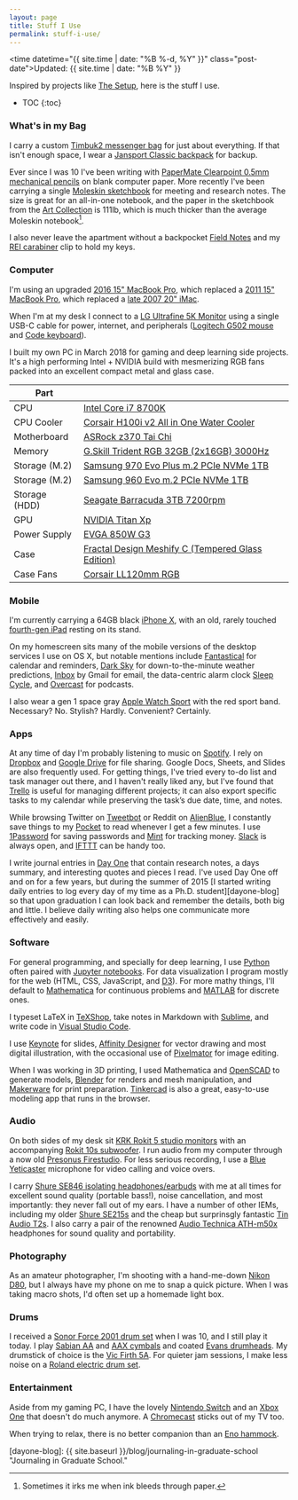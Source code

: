 ```yaml
---
layout: page
title: Stuff I Use
permalink: stuff-i-use/
---
```


<time datetime="{{ site.time | date: "%B %-d, %Y" }}" class="post-date">Updated: {{ site.time | date: "%B %Y" }}</time>

Inspired by projects like [The Setup][the-setup], here is the stuff I use.

* TOC
{:toc}

### What's in my Bag
I carry a custom [Timbuk2 messenger bag][timbuk2] for just about everything.
If that isn't enough space, I wear a [Jansport Classic backpack][jansport] for backup.

<!-- <figure>
	<img class="full" src="/images/stuff-i-use.jpg" alt="Stuff I Use.">
	<figcaption>Apple Pi. Get it?</figcaption>
</figure> -->

Ever since I was 10 I've been writing with [PaperMate Clearpoint 0.5mm mechanical pencils][pencil] on blank computer paper.
More recently I've been carrying a single [Moleskin sketchbook][moleskin-sketch] for meeting and research notes.
The size is great for an all-in-one notebook, and the paper in the sketchbook from the [Art Collection][moleskin-art] is 111lb, which is much thicker than the average Moleskin notebook[^fn-moleskin].

I also never leave the apartment without a backpocket [Field Notes][fieldnotes] and my [REI carabiner][carabiner] clip to hold my keys.

### Computer
I'm using an upgraded [2016 15" MacBook Pro][mbp], which replaced a [2011 15" MacBook Pro][mbp2011], which replaced a [late 2007 20" iMac][imac].

When I'm at my desk I connect to a [LG Ultrafine 5K Monitor][monitor] using a single USB-C cable for power, internet, and peripherals ([Logitech G502 mouse][mouse] and [Code keyboard][keyboard]).

I built my own PC in March 2018 for gaming and deep learning side projects.
It's a high performing Intel + NVIDIA build with mesmerizing RGB fans packed into an excellent compact metal and glass case.

| Part          |             |
| ------------- |-------------|
| CPU           | [Intel Core i7 8700K][cpu] |
| CPU Cooler    | [Corsair H100i v2 All in One Water Cooler][cpu-cooler] |
| Motherboard   | [ASRock z370 Tai Chi][motherboard] |
| Memory        | [G.Skill Trident RGB 32GB (2x16GB) 3000Hz][memory] |
| Storage (M.2) | [Samsung 970 Evo Plus m.2 PCIe NVMe 1TB][storage-m2-1] |
| Storage (M.2) | [Samsung 960 Evo m.2 PCIe NVMe 1TB][storage-m2-2] |
| Storage (HDD) | [Seagate Barracuda 3TB 7200rpm][storage-hdd] |
| GPU           | [NVIDIA Titan Xp][gpu] |
| Power Supply  | [EVGA 850W G3][power-supply] |
| Case          | [Fractal Design Meshify C (Tempered Glass Edition)][case]|
| Case Fans     | [Corsair LL120mm RGB][case-fans] |

### Mobile
I'm currently carrying a 64GB black [iPhone X][iphone], with an old, rarely touched [fourth-gen iPad][ipad] resting on its stand.

<!-- <figure>
	<img class="iphone" src="/images/iphone.png" alt="My iPhone Homescreen.">
	<figcaption>My old iPhone 6 Homescreen.</figcaption>
</figure> -->

On my homescreen sits many of the mobile versions of the desktop services I use on OS X, but notable mentions include [Fantastical][fantastical] for calendar and reminders, [Dark Sky][darksky] for down-to-the-minute weather predictions, [Inbox][inbox] by Gmail for email, the data-centric alarm clock [Sleep Cycle][sleep-cycle], and [Overcast][overcast] for podcasts.

I also wear a gen 1 space gray [Apple Watch Sport][watch] with the red sport band.
Necessary? No.
Stylish? Hardly.
Convenient? Certainly. 

### Apps
At any time of day I'm probably listening to music on [Spotify][spotify].
I rely on [Dropbox][dropbox] and [Google Drive][drive] for file sharing.
Google Docs, Sheets, and Slides are also frequently used.
For getting things, I've tried every to-do list and task manager out there, and I haven't really liked any, but I've found that [Trello][trello] is useful for managing different projects; it can also export specific tasks to my calendar while preserving the task’s due date, time, and notes. 

While browsing Twitter on [Tweetbot][tweetbot] or Reddit on [AlienBlue][alienblue], I constantly save things to my [Pocket][pocket] to read whenever I get a few minutes.
I use [1Password][1password] for saving passwords and [Mint][mint] for tracking money.
[Slack][slack] is always open, and [IFTTT][ifttt] can be handy too. 

I write journal entries in [Day One][day-one] that contain research notes, a days summary, and interesting quotes and pieces I read.
I've used Day One off and on for a few years, but during the summer of 2015 [I started writing daily entries to log every day of my time as a Ph.D. student][dayone-blog] so that upon graduation I can look back and remember the details, both big and little.
I believe daily writing also helps one communicate more effectively and easily.

### Software
For general programming, and specially for deep learning, I use [Python][python] often paired with [Jupyter notebooks][jupyter].
For data visualization I program mostly for the web (HTML, CSS, JavaScript, and [D3][d3]).
For more mathy things, I'll default to [Mathematica][mathematica] for continuous problems and [MATLAB][matlab] for discrete ones.

I typeset LaTeX in [TeXShop][texshop], take notes in Markdown with [Sublime][sublime], and write code in [Visual Studio Code][vs-code].

I use [Keynote][keynote] for slides, [Affinity Designer][affinity-designer] for vector drawing and most digital illustration, with the occasional use of [Pixelmator][pixelmator] for image editing.

When I was working in 3D printing, I used Mathematica and [OpenSCAD][openscad] to generate models, [Blender][blender] for renders and mesh manipulation, and [Makerware][makerware] for print preparation.
[Tinkercad][tinkercad] is also a great, easy-to-use modeling app that runs in the browser.

### Audio
On both sides of my desk sit [KRK Rokit 5 studio monitors][rokit5] with an accompanying [Rokit 10s subwoofer][rokit10].
I run audio from my computer through a now old [Presonus Firestudio][firestudio]. 
For less serious recording, I use a [Blue Yeticaster][yeti] microphone for video calling and voice overs.

I carry [Shure SE846 isolating headphones/earbuds][shure215] with me at all times for excellent sound quality (portable bass!), noise cancellation, and most importantly: they never fall out of my ears.
I have a number of other IEMs, including my older [Shure SE215s][shure215] and the cheap but surprinsgly fantastic [Tin Audio T2s][tint2].
I also carry a pair of the renowned [Audio Technica ATH-m50x][m50x] headphones for sound quality and portability.

### Photography
As an amateur photographer, I'm shooting with a hand-me-down [Nikon D80][d80], but I always have my phone on me to snap a quick picture.
When I was taking macro shots, I'd often set up a homemade light box.

### Drums
I received a [Sonor Force 2001 drum set][sonor] when I was 10, and I still play it today.
I play [Sabian AA][aa] and [AAX cymbals][aax] and coated [Evans drumheads][evans].
My drumstick of choice is the [Vic Firth 5A][5a].
For quieter jam sessions, I make less noise on a [Roland electric drum set][roland]. 

### Entertainment
Aside from my gaming PC, I have the lovely [Nintendo Switch][switch] and an [Xbox One][xbox] that doesn't do much anymore.
A [Chromecast][chromecast] sticks out of my TV too. 

When trying to relax, there is no better companion than an [Eno hammock][eno].

[timbuk2]: http://www.timbuk2.com "Timbuk2."
[jansport]: http://www.jansport.com/shop/en/jansport-us/backpacks/right-pack-typ7 "Jansport."
[pencil]: http://www.amazon.com/Paper-Mate-Mechanical-Assorted-34666PP/dp/B001PV2KYM/ref=sr_1_5?s=office-products&ie=UTF8&qid=1420268018&sr=1-5&keywords=papermate+mechanical+pencil "Clearpoint Mechanical Pencil."
[fieldnotes]: https://fieldnotesbrand.com/ "Fieled Notes."
[carabiner]: http://www.amazon.com/Metolius-Mini-Carabiner-Black-Wiregate/dp/B003UA09SK/ref=sr_1_fkmr1_1?ie=UTF8&qid=1431720383&sr=8-1-fkmr1&keywords=Metolius+FS+Mini+II+Carabiner "REI Carabiner."
[mbp]: https://support.apple.com/kb/SP749?locale=en_US "2016 MacBook Pro."
[mbp2011]: http://support.apple.com/kb/SP620?viewlocale=en_US&locale=en_US "Early 2011 MacBook Pro."
[imac]: http://support.apple.com/kb/SP28?viewlocale=en_US&locale=en_US "Late 2007 iMac"
[keyboard]: https://codekeyboards.com/ "Code Keyboard."
[mouse]: http://gaming.logitech.com/en-us/product/g502-proteus-spectrum-rgb-gaming-mouse "Logitech g502 Mouse."
[monitor]: http://www.lg.com/us/monitors/lg-27MD5K-5k-uhd-led-monitor?cmpid=2016HEMonitor-SEM-SF-Generic_US_Google_5K-Resolution_k0649&gclid=Cj0KEQiAzZHEBRD0ivi9_pDzgYMBEiQAtvxt-AxENU7EErIavOrcUuzBKDUQiBAa7myVuTdKixQeSGQaAkZQ8P8HAQ "LG UltraFine 5K Monitor."
[iphone]: https://www.apple.com/iphone-x/specs/ "iPhone X."
[ipad]: http://support.apple.com/kb/SP662?viewlocale=en_US&locale=en_US "4th Gen iPad."
[fantastical]: https://flexibits.com/fantastical-iphone "Fantastical."
[darksky]: http://darkskyapp.com "Dark Sky."
[inbox]: https://inbox.google.com "Inbox by Gmail."
[tweetbot]: http://tapbots.com/tweetbot/mac/ "Tweetbot."
[spotify]: https://www.spotify.com/us/ "Spotify."
[dropbox]: https://www.dropbox.com/ "Dropbox."
[trello]: https://trello.com/ "Trello."
[wunderlist]: https://www.wunderlist.com/ "Wunderlist."
[pocket]: https://getpocket.com/ "Pocket."
[evernote]: https://evernote.com "Evernote."
[1password]: https://agilebits.com/onepassword "1Password."
[ifttt]: https://ifttt.com/ "IFTTT."
[mathematica]: http://www.wolfram.com/mathematica/ "Mathematica."
[python]: https://www.python.org "Python."
[matlab]: http://www.mathworks.com/products/matlab/ "MATLAB."
[openscad]: www.openscad.org/ "OpenSCAD."
[blender]: http://www.blender.org "Blender."
[makerware]: http://www.makerbot.com/desktop "Makerware."
[tinkercad]: https://tinkercad.com/ "Tinkercad."
[texshop]: https://tug.org/mactex/ "TeXShop."
[mou]: http://25.io/mou/ "Mou."
[sublime]: http://www.sublimetext.com "Sumblime Text."
[pixelmator]: http://www.pixelmator.com "Pixelmator."
[alfred]: http://www.alfredapp.com "Alfred."
[rokit5]: http://www.krksys.com/krk-studio-monitor-speakers/rokit/rokit-5.html "Rokit 5."
[rokit10]: http://www.krksys.com/krk-subwoofers/10s.html "Rokit 10s."
[firestudio]: http://www.presonus.com/products/FireStudio "Presonus Firestudio."
[shure846]: https://www.shure.com/en-US/products/earphones/se846 "Shure SE215 Earbuds."
[shure215]: http://www.shure.com/americas/products/earphones-headphones/se-earphones/se215-sound-isolating-earphones "Shure SE846 Earbuds."
[tint2]: https://drop.com/buy/tin-t2-iem "Tin Audio T2 Earbuds."
[m50x]: https://www.audio-technica.com/cms/headphones/99aff89488ddd6b1/index.html "Audio Technica ATH-M50x."
[yeti]: https://www.bluedesigns.com/products/yeticaster/ "Blue Yeticaster."
[d80]: http://www.nikonusa.com/en/Nikon-Products/Product-Archive/dslr-cameras/D80.html "Nikon D80."
[sonor]: http://us.sonor.com "Sonor Drums."
[aa]: http://sabian.com/cymbals/index/series:aa/language:en "Sabian AA."
[aax]: http://sabian.com/cymbals/index/series:aax/language:en/order:popularity/page:1 "Sabian AAX."
[evans]: www.evansdrumheads.com/ "Evans Drumheads."
[5a]: http://www.vicfirth.com/products/americanclassic.php "Vic Firth 5A."
[roland]: http://www.rolandus.com/products/category/483 "Roland Electric Drums."
[xbox]: http://www.xbox.com/en-US/xbox-one "Xbox One."
[eno]: https://www.eaglesnestoutfittersinc.com/product/DOUBLENEST.html "Eno Hammocks."
[sleep-cycle]: http://www.sleepcycle.com "Sleep Cycle."
[mint]: https://www.mint.com "Mint."
[day-one]: http://dayoneapp.com "Day One."
[the-setup]: https://usesthis.com "The Setup."
[ps]: http://paulstamatiou.com/stuff-i-use/ "Paul Stamatiou."
[watch]: https://support.apple.com/kb/SP717?locale=en_US "Apple Watch Sport."
[moleskin-sketch]: https://store.moleskine.com/usa/notebooks/creativity/sketchbook/p39?lang=en-us&ic=arKvSg%3D%3D "Moleskin Sketchbook."
[the-setup]: https://usesthis.com "The Setup."
[fluid]: http://fluidapp.com "Fluid App."
[overcast]: https://overcast.fm/ "Overcast."
[alienblue]: https://www.reddit.com/r/AlienBlue/ "Alien Blue"
[drive]: drive.google.com/drive/ "Google Drive."
[keynote]: https://www.apple.com/keynote/ "Keynote."
[affinity-designer]: https://affinity.serif.com/en-us/ "Affinity Designer."
[jupyter]: http://jupyter.org/ "Jupyter Notebooks."
[vs-code]: https://code.visualstudio.com/ "Visual Studio Code."
[switch]: https://www.nintendo.com/switch/ "Nintendo Switch."

[moleskin-art]: http://www.moleskine.com/microsites/artcollection "Moleskin Art Collection."

[dayone-blog]: {{ site.baseurl }}/blog/journaling-in-graduate-school "Journaling in Graduate School."

[chromecast]: https://www.google.com/intl/en_us/chromecast/?utm_source=chromecast.com "Chromecast."
[d3]: https://d3js.org/ "D3."
[slack]: https://slack.com/ "Slack."

[cpu]: https://www.intel.com/content/www/us/en/products/processors/core/i7-processors/i7-8700k.html "Intel Core i7 8700K."
[cpu-cooler]: https://www.corsair.com/us/en/Categories/Products/Cooling/Dual-Radiator/Hydro-Series%E2%84%A2-H100i-v2-Extreme-Performance-Liquid-CPU-Cooler/p/CW-9060025-WW 'Corsair H100i v2 All in One Water Cooler.'

[motherboard]: https://www.asrock.com/mb/Intel/Z370%20Taichi/index.asp 'ASRock z370 Tai Chi.'
[memory]: https://www.gskill.com/en/product/f4-3000c14d-32gtzr 'G.Skill Trident RGB 32GB (2x16GB) 3000Hz.'
[storage-m2-1]: https://www.samsung.com/us/computing/memory-storage/solid-state-drives/ssd-970-evo-plus-nvme-m-2-1-tb-mz-v7s1t0b-am/ 'Samsung 970 Evo Plus m.2 PCIe NVMe 1TB.' 
[storage-m2-2]: https://www.samsung.com/us/computing/memory-storage/solid-state-drives/ssd-960-evo-m-2-1tb-mz-v6e1t0bw/ 'Samsung 960 Evo m.2 PCIe NVMe 1TB.'
[storage-hdd]: https://www.seagate.com/internal-hard-drives/hdd/barracuda/ 'Seagate Barracuda 3TB 7200rpm.'
[gpu]: https://www.nvidia.com/en-us/titan/titan-xp/ 'NVIDIA Titan Xp.'
[power-supply]: https://www.evga.com/products/product.aspx?pn=220-G3-0850-X1 'EVGA 850W G3.'
[case]: http://www.fractal-design.com/home/product/cases/meshify/meshify-c 'Fractal Design Meshify C (Tempered Glass).'
[case-fans]: https://www.corsair.com/us/en/Categories/Products/Fans/ml-config/p/CO-9050072-WW 'Corsair LL120mm RGB.'

[^fn-moleskin]: Sometimes it irks me when ink bleeds through paper. 
